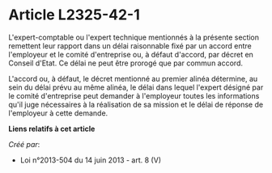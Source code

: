 # Article L2325-42-1

L'expert-comptable ou l'expert technique mentionnés à la présente section remettent leur rapport dans un délai raisonnable
fixé par un accord entre l'employeur et le comité d'entreprise ou, à défaut d'accord, par décret en Conseil d'Etat. Ce délai
ne peut être prorogé que par commun accord.

L'accord ou, à défaut, le décret mentionné au premier alinéa détermine, au sein du délai prévu au même alinéa, le délai dans
lequel l'expert désigné par le comité d'entreprise peut demander à l'employeur toutes les informations qu'il juge nécessaires
à la réalisation de sa mission et le délai de réponse de l'employeur à cette demande.

**Liens relatifs à cet article**

_Créé par_:

  - Loi n°2013-504 du 14 juin 2013 - art. 8 (V)
